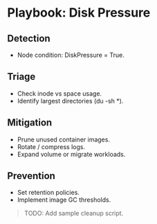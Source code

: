 # Playbook: Disk Pressure

## Detection
- Node condition: DiskPressure = True.

## Triage
- Check inode vs space usage.
- Identify largest directories (du -sh *).

## Mitigation
- Prune unused container images.
- Rotate / compress logs.
- Expand volume or migrate workloads.

## Prevention
- Set retention policies.
- Implement image GC thresholds.

> TODO: Add sample cleanup script.
